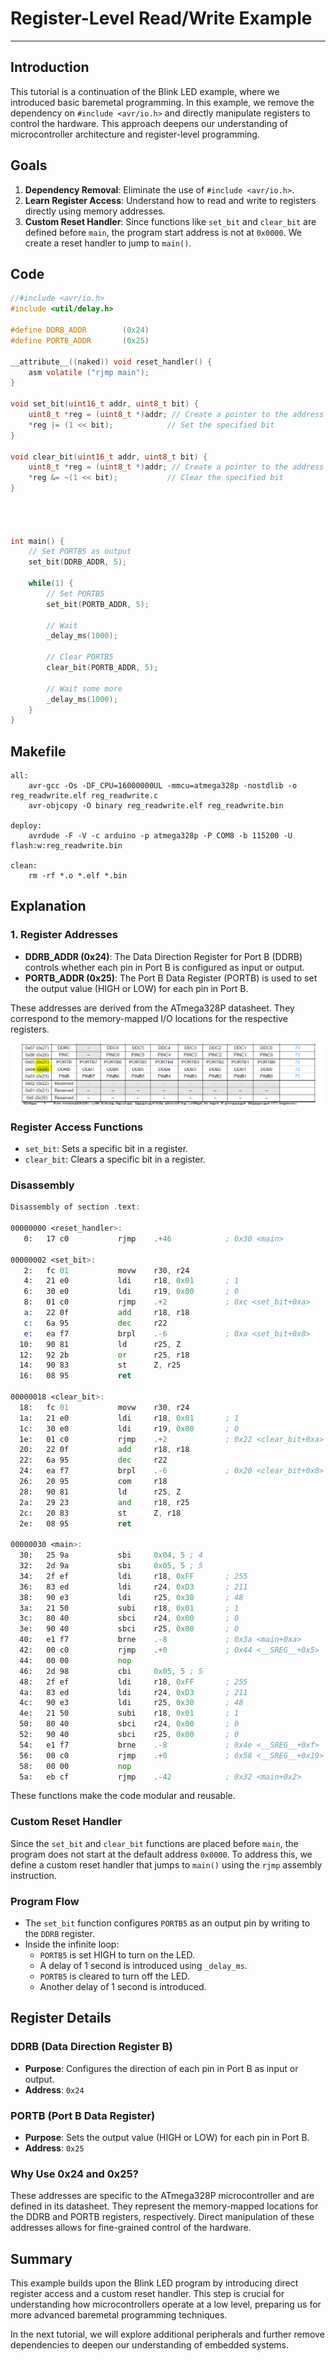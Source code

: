 # Register-Level Read/Write Example
---

## Introduction
This tutorial is a continuation of the Blink LED example, where we introduced basic baremetal programming. In this example, we remove the dependency on `#include <avr/io.h>` and directly manipulate registers to control the hardware. This approach deepens our understanding of microcontroller architecture and register-level programming.

## Goals
1. **Dependency Removal**: Eliminate the use of `#include <avr/io.h>`.
2. **Learn Register Access**: Understand how to read and write to registers directly using memory addresses.
3. **Custom Reset Handler**: Since functions like `set_bit` and `clear_bit` are defined before `main`, the program start address is not at `0x0000`. We create a reset handler to jump to `main()`.

## Code
```c
//#include <avr/io.h>
#include <util/delay.h>

#define DDRB_ADDR        (0x24)
#define PORTB_ADDR       (0x25)

__attribute__((naked)) void reset_handler() {
    asm volatile ("rjmp main");
}

void set_bit(uint16_t addr, uint8_t bit) {
    uint8_t *reg = (uint8_t *)addr; // Create a pointer to the address
    *reg |= (1 << bit);            // Set the specified bit
}

void clear_bit(uint16_t addr, uint8_t bit) {
    uint8_t *reg = (uint8_t *)addr; // Create a pointer to the address
    *reg &= ~(1 << bit);           // Clear the specified bit
}




int main() {
    // Set PORTB5 as output
    set_bit(DDRB_ADDR, 5);

    while(1) {
        // Set PORTB5
        set_bit(PORTB_ADDR, 5);

        // Wait
        _delay_ms(1000);

        // Clear PORTB5
        clear_bit(PORTB_ADDR, 5);

        // Wait some more
        _delay_ms(1000);
    }
}
```

## Makefile
```make
all:
	avr-gcc -Os -DF_CPU=16000000UL -mmcu=atmega328p -nostdlib -o reg_readwrite.elf reg_readwrite.c 
	avr-objcopy -O binary reg_readwrite.elf reg_readwrite.bin

deploy:
	avrdude -F -V -c arduino -p atmega328p -P COM8 -b 115200 -U flash:w:reg_readwrite.bin

clean:
	rm -rf *.o *.elf *.bin
```

## Explanation
### 1. Register Addresses
- **DDRB_ADDR (0x24)**: The Data Direction Register for Port B (DDRB) controls whether each pin in Port B is configured as input or output.
- **PORTB_ADDR (0x25)**: The Port B Data Register (PORTB) is used to set the output value (HIGH or LOW) for each pin in Port B.

These addresses are derived from the ATmega328P datasheet. They correspond to the memory-mapped I/O locations for the respective registers.

![Register Table](images/register_table.png)

### Register Access Functions
- `set_bit`: Sets a specific bit in a register.
- `clear_bit`: Clears a specific bit in a register.

### Disassembly
```asm
Disassembly of section .text:

00000000 <reset_handler>:
   0:   17 c0           rjmp    .+46            ; 0x30 <main>

00000002 <set_bit>:
   2:   fc 01           movw    r30, r24
   4:   21 e0           ldi     r18, 0x01       ; 1
   6:   30 e0           ldi     r19, 0x00       ; 0
   8:   01 c0           rjmp    .+2             ; 0xc <set_bit+0xa>
   a:   22 0f           add     r18, r18
   c:   6a 95           dec     r22
   e:   ea f7           brpl    .-6             ; 0xa <set_bit+0x8>
  10:   90 81           ld      r25, Z
  12:   92 2b           or      r25, r18
  14:   90 83           st      Z, r25
  16:   08 95           ret

00000018 <clear_bit>:
  18:   fc 01           movw    r30, r24
  1a:   21 e0           ldi     r18, 0x01       ; 1
  1c:   30 e0           ldi     r19, 0x00       ; 0
  1e:   01 c0           rjmp    .+2             ; 0x22 <clear_bit+0xa>
  20:   22 0f           add     r18, r18
  22:   6a 95           dec     r22
  24:   ea f7           brpl    .-6             ; 0x20 <clear_bit+0x8>
  26:   20 95           com     r18
  28:   90 81           ld      r25, Z
  2a:   29 23           and     r18, r25
  2c:   20 83           st      Z, r18
  2e:   08 95           ret

00000030 <main>:
  30:   25 9a           sbi     0x04, 5 ; 4
  32:   2d 9a           sbi     0x05, 5 ; 5
  34:   2f ef           ldi     r18, 0xFF       ; 255
  36:   83 ed           ldi     r24, 0xD3       ; 211
  38:   90 e3           ldi     r25, 0x30       ; 48
  3a:   21 50           subi    r18, 0x01       ; 1
  3c:   80 40           sbci    r24, 0x00       ; 0
  3e:   90 40           sbci    r25, 0x00       ; 0
  40:   e1 f7           brne    .-8             ; 0x3a <main+0xa>
  42:   00 c0           rjmp    .+0             ; 0x44 <__SREG__+0x5>
  44:   00 00           nop
  46:   2d 98           cbi     0x05, 5 ; 5
  48:   2f ef           ldi     r18, 0xFF       ; 255
  4a:   83 ed           ldi     r24, 0xD3       ; 211
  4c:   90 e3           ldi     r25, 0x30       ; 48
  4e:   21 50           subi    r18, 0x01       ; 1
  50:   80 40           sbci    r24, 0x00       ; 0
  52:   90 40           sbci    r25, 0x00       ; 0
  54:   e1 f7           brne    .-8             ; 0x4e <__SREG__+0xf>
  56:   00 c0           rjmp    .+0             ; 0x58 <__SREG__+0x19>
  58:   00 00           nop
  5a:   eb cf           rjmp    .-42            ; 0x32 <main+0x2>

```

These functions make the code modular and reusable.

### Custom Reset Handler
Since the `set_bit` and `clear_bit` functions are placed before `main`, the program does not start at the default address `0x0000`. To address this, we define a custom reset handler that jumps to `main()` using the `rjmp` assembly instruction.

### Program Flow
- The `set_bit` function configures `PORTB5` as an output pin by writing to the `DDRB` register.
- Inside the infinite loop:
  - `PORTB5` is set HIGH to turn on the LED.
  - A delay of 1 second is introduced using `_delay_ms`.
  - `PORTB5` is cleared to turn off the LED.
  - Another delay of 1 second is introduced.

## Register Details
### DDRB (Data Direction Register B)
- **Purpose**: Configures the direction of each pin in Port B as input or output.
- **Address**: `0x24`

### PORTB (Port B Data Register)
- **Purpose**: Sets the output value (HIGH or LOW) for each pin in Port B.
- **Address**: `0x25`

### Why Use 0x24 and 0x25?
These addresses are specific to the ATmega328P microcontroller and are defined in its datasheet. They represent the memory-mapped locations for the DDRB and PORTB registers, respectively. Direct manipulation of these addresses allows for fine-grained control of the hardware.

## Summary
This example builds upon the Blink LED program by introducing direct register access and a custom reset handler. This step is crucial for understanding how microcontrollers operate at a low level, preparing us for more advanced baremetal programming techniques.

In the next tutorial, we will explore additional peripherals and further remove dependencies to deepen our understanding of embedded systems.


